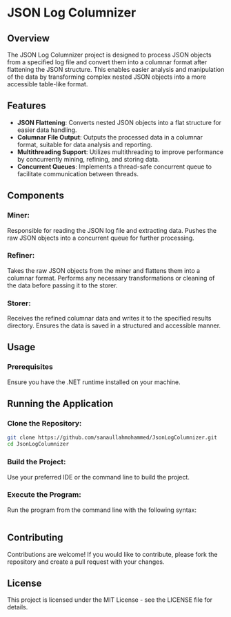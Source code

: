 # JSON Log Columnizer

## Overview
The JSON Log Columnizer project is designed to process JSON objects from a specified log file and convert them into a columnar format after flattening the JSON structure. This enables easier analysis and manipulation of the data by transforming complex nested JSON objects into a more accessible table-like format.

## Features

- **JSON Flattening**: Converts nested JSON objects into a flat structure for easier data handling.
- **Columnar File Output**: Outputs the processed data in a columnar format, suitable for data analysis and reporting.
- **Multithreading Support**: Utilizes multithreading to improve performance by concurrently mining, refining, and storing data.
- **Concurrent Queues**: Implements a thread-safe concurrent queue to facilitate communication between threads.


## Components

### Miner:
Responsible for reading the JSON log file and extracting data.
Pushes the raw JSON objects into a concurrent queue for further processing.

### Refiner:
Takes the raw JSON objects from the miner and flattens them into a columnar format.
Performs any necessary transformations or cleaning of the data before passing it to the storer.

### Storer:
Receives the refined columnar data and writes it to the specified results directory.
Ensures the data is saved in a structured and accessible manner.

## Usage

### Prerequisites
Ensure you have the .NET runtime installed on your machine.

## Running the Application

### Clone the Repository:

```bash
git clone https://github.com/sanaullahmohammed/JsonLogColumnizer.git
cd JsonLogColumnizer
```

### Build the Project:

Use your preferred IDE or the command line to build the project.

### Execute the Program:

Run the program from the command line with the following syntax:

```bash
```


## Contributing
Contributions are welcome! If you would like to contribute, please fork the repository and create a pull request with your changes.

## License
This project is licensed under the MIT License - see the LICENSE file for details.
